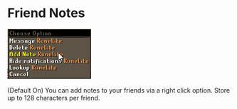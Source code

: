 # Friend Notes


![](img/friend-notes/friend_notes_option.png)

(Default On) You can add notes to your friends via a right click option. Store up to 128 characters per friend.
